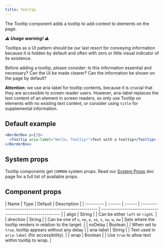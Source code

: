```yaml
---
title: Tooltip
---
```


The Tooltip component adds a tooltip to add context to elements on the page.

**_⚠️ Usage warning! ⚠️_**

Tooltips as a UI pattern should be our last resort for conveying information because it is hidden by default and often with zero or little visual indicator of its existence.

Before adding a tooltip, please consider: Is this information essential and necessary? Can the UI be made clearer? Can the information be shown on the page by default?

**Attention:** we use aria-label for tooltip contents, because it is crucial that they are accessible to screen reader users. However, aria-label replaces the text content of an element in screen readers, so only use Tooltip on elements with no existing text content, or consider using `title` for supplemental information.

## Default example

```jsx live
<BorderBox p={3}>
  <Tooltip aria-label="Hello, Tooltip!">Text with a tooltip</Tooltip>
</BorderBox>
```

## System props

Tooltip components get `COMMON` system props. Read our [System Props](/system-props) doc page for a full list of available props.

## Component props

| Name       | Type    | Default | Description                                              |
| :--------- | :------ | :-----: | :------------------------------------------------------- | --------------------------------------------------------- |
| align      | String  |         | Can be either `left` or `right`.                         |
| direction  | String  |         | Can be one of `n`, `ne`, `e`, `se`, `s`, `sw`, `w`, `nw` | Sets where the tooltip renders in relation to the target. |
| noDelay    | Boolean |         | When set to `true`, tooltip appears without any delay    |
| aria-label | String  |         | Text used in `aria-label` (for accessibility).           |
| wrap       | Boolean |         | Use `true` to allow text within tooltip to wrap.         |
